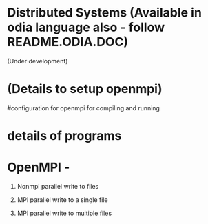 #
# Distributed Systems (Available in odia language also - follow README.ODIA.DOC)
  (Under development)

# (Details to setup openmpi)

#configuration for openmpi for compiling and running

# details of programs 

# OpenMPI - 

1. Nonmpi parallel write to files

2. MPI parallel write to a single file

3. MPI parallel write to multiple files 
